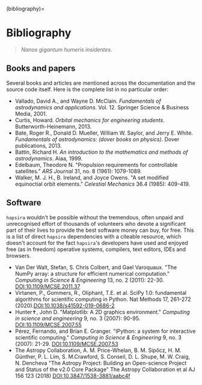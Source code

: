 (bibliography)=
# Bibliography

> *Nanos gigantum humeris insidentes.*

## Books and papers

Several books and articles are mentioned across the documentation and the source code itself. Here is the complete list in no particular order:

- Vallado, David A., and Wayne D. McClain. *Fundamentals of
  astrodynamics and applications*. Vol. 12. Springer Science &
  Business Media, 2001.
- Curtis, Howard. *Orbital mechanics for engineering students*.
  Butterworth-Heinemann, 2013.
- Bate, Roger R., Donald D. Mueller, William W. Saylor, and Jerry E.
  White. *Fundamentals of astrodynamics: (dover books on physics)*.
  Dover publications, 2013.
- Battin, Richard H. *An introduction to the mathematics and methods
  of astrodynamics*. Aiaa, 1999.
- Edelbaum, Theodore N. \"Propulsion requirements for controllable
  satellites.\" *ARS Journal* 31, no. 8 (1961): 1079-1089.
- Walker, M. J. H., B. Ireland, and Joyce Owens. \"A set modified
  equinoctial orbit elements.\" *Celestial Mechanics* 36.4 (1985):
  409-419.

## Software

`hapsira` wouldn\'t be possible without the tremendous, often unpaid and unrecognised effort of thousands of volunteers who devote a significant part of their lives to provide the best software money can buy, for free. This is a list of direct `hapsira` dependencies with a citeable resource, which doesn\'t account for the fact `hapsira`'s developers have used and enjoyed free (as in freedom) operative systems, compilers, text editors, IDEs and browsers.

- Van Der Walt, Stefan, S. Chris Colbert, and Gael Varoquaux. \"The
  NumPy array: a structure for efficient numerical computation.\"
  *Computing in Science & Engineering* 13, no. 2 (2011): 22-30.
  [DOI:10.1109/MCSE.2011.37](http://dx.doi.org/10.1109/MCSE.2011.37)
- Virtanen, P., Gommers, R., Oliphant, T.E. et al. SciPy 1.0: fundamental algorithms for scientific computing in Python. Nat Methods 17, 261–272 (2020).[DOI:10.1038/s41592-019-0686-2](https://www.nature.com/articles/s41592-019-0686-2)
- Hunter✝, John D. \"Matplotlib: A 2D graphics environment.\"
  *Computing in science and engineering* 9, no. 3 (2007): 90-95.
  [DOI:10.1109/MCSE.2007.55](http://dx.doi.org/10.1109/MCSE.2007.55)
- Pérez, Fernando, and Brian E. Granger. \"IPython: a system for
  interactive scientific computing.\" *Computing in Science &
  Engineering* 9, no. 3 (2007): 21-29.
  [DOI:10.1109/MCSE.2007.53](http://dx.doi.org/10.1109/MCSE.2007.53)
- The Astropy Collaboration, A. M. Price-Whelan, B. M. Sipőcz, H. M. Günther, P. L. Lim, S. M.Crawford, S.
Conseil, D. L. Shupe, M. W. Craig, N. Dencheva "The Astropy Project: Building an Open-science Project and Status of the v2.0 Core Package" The Astropy Collaboration et al AJ 156 123 (2018) [DOI:10.3847/1538-3881/aabc4f](https://iopscience.iop.org/article/10.3847/1538-3881/aabc4f)
